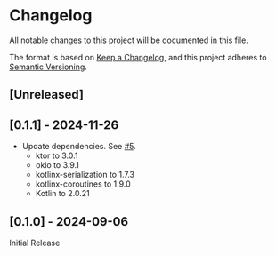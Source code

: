 # Changelog

All notable changes to this project will be documented in this file.

The format is based on [Keep a Changelog](https://keepachangelog.com/en/1.0.0/), and this project adheres to [Semantic Versioning](https://semver.org/spec/v2.0.0.html).

## [Unreleased]

## [0.1.1] - 2024-11-26

 * Update dependencies. See [#5](https://github.com/collectiveidea/oauth-kmp/pull/5).
   * ktor to 3.0.1
   * okio to 3.9.1
   * kotlinx-serialization to 1.7.3
   * kotlinx-coroutines to 1.9.0
   * Kotlin to 2.0.21

## [0.1.0] - 2024-09-06

Initial Release
